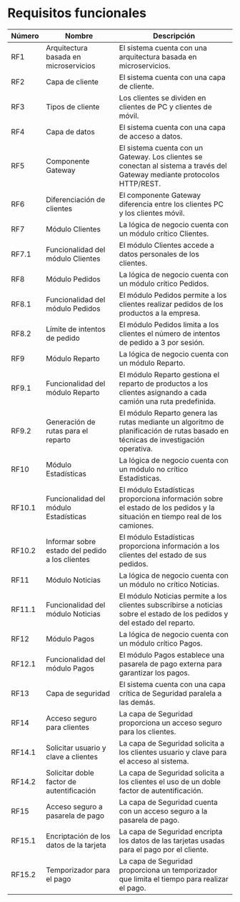 # Requisitos funcionales

| Número | Nombre                                          | Descripción                                                                                                                       |
| ------ | ----------------------------------------------- | --------------------------------------------------------------------------------------------------------------------------------- |
| RF1    | Arquitectura basada en microservicios           | El sistema cuenta con una arquitectura basada en microservicios.                                                                  |
| RF2    | Capa de cliente                                 | El sistema cuenta con una capa de cliente.                                                                                        |
| RF3    | Tipos de cliente                                | Los clientes se dividen en clientes de PC y clientes de móvil.                                                                    |
| RF4    | Capa de datos                                   | El sistema cuenta con una capa de acceso a datos.                                                                                 |
| RF5    | Componente Gateway                              | El sistema cuenta con un Gateway. Los clientes se conectan al sistema a través del Gateway mediante protocolos HTTP/REST.         |
| RF6    | Diferenciación de clientes                      | El componente Gateway diferencia entre los clientes PC y los clientes móvil.                                                      |
| RF7    | Módulo Clientes                                 | La lógica de negocio cuenta con un módulo crítico Clientes.                                                                       |
| RF7.1  | Funcionalidad del módulo Clientes               | El módulo Clientes accede a datos personales de los clientes.                                                                     |
| RF8    | Módulo Pedidos                                  | La lógica de negocio cuenta con un módulo crítico Pedidos.                                                                        |
| RF8.1  | Funcionalidad del módulo Pedidos                | El módulo Pedidos permite a los clientes realizar pedidos de los productos a la empresa.                                          |
| RF8.2  | Límite de intentos de pedido                    | El módulo Pedidos limita a los clientes el número de intentos de pedido a 3 por sesión.                                           |
| RF9    | Módulo Reparto                                  | La lógica de negocio cuenta con un módulo Reparto.                                                                                |
| RF9.1  | Funcionalidad del módulo Reparto                | El módulo Reparto gestiona el reparto de productos a los clientes asignando a cada camión una ruta predefinida.                   |
| RF9.2  | Generación de rutas para el reparto             | El módulo Reparto genera las rutas mediante un algoritmo de planificación de rutas basado en técnicas de investigación operativa. |
| RF10   | Módulo Estadísticas                             | La lógica de negocio cuenta con un módulo no crítico Estadísticas.                                                                |
| RF10.1 | Funcionalidad del módulo Estadísticas           | El módulo Estadísticas proporciona información sobre el estado de los pedidos y la situación en tiempo real de los camiones.      |
| RF10.2 | Informar sobre estado del pedido a los clientes | El módulo Estadísticas proporciona información a los clientes del estado de sus pedidos.                                          |
| RF11   | Módulo Noticias                                 | La lógica de negocio cuenta con un módulo no crítico Noticias.                                                                    |
| RF11.1 | Funcionalidad del módulo Noticias               | El módulo Noticias permite a los clientes subscribirse a noticias sobre el estado de los pedidos y del estado del reparto.        |
| RF12   | Módulo Pagos                                    | La lógica de negocio cuenta con un módulo crítico Pagos.                                                                          |
| RF12.1 | Funcionalidad del módulo Pagos                  | El módulo Pagos establece una pasarela de pago externa para garantizar los pagos.                                                 |
| RF13   | Capa de seguridad                               | El sistema cuenta con una capa crítica de Seguridad paralela a las demás.                                                         |
| RF14   | Acceso seguro para clientes                     | La capa de Seguridad proporciona un acceso seguro para los clientes.                                                              |
| RF14.1 | Solicitar usuario y clave a clientes            | La capa de Seguridad solicita a los clientes usuario y clave para el acceso al sistema.                                           |
| RF14.2 | Solicitar doble factor de autentificación       | La capa de Seguridad solicita a los clientes el uso de un doble factor de autentificación.                                        |
| RF15   | Acceso seguro a pasarela de pago                | La capa de Seguridad cuenta con un acceso seguro a la pasarela de pago.                                                           |
| RF15.1 | Encriptación de los datos de la tarjeta         | La capa de Seguridad encripta los datos de las tarjetas usadas para el pago por el cliente.                                       |
| RF15.2 | Temporizador para el pago                       | La capa de Seguridad proporciona un temporizador que limita el tiempo para realizar el pago.                                      |
